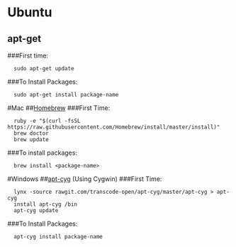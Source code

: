 # Ubuntu
## apt-get
###First time:
```
  sudo apt-get update
```
###To Install Packages: 
```
  sudo apt-get install package-name
```

#Mac
##[Homebrew](http://brew.sh)
###First Time:
```
  ruby -e "$(curl -fsSL https://raw.githubusercontent.com/Homebrew/install/master/install)"
  brew doctor
  brew update
```

###To install packages:
```
  brew install <package-name>
```

#Windows
##[apt-cyg](https://github.com/transcode-open/apt-cyg) (Using Cygwin)
###First Time:
```
  lynx -source rawgit.com/transcode-open/apt-cyg/master/apt-cyg > apt-cyg
  install apt-cyg /bin
  apt-cyg update
```

###To Install Packages: 
```
  apt-cyg install package-name
```


